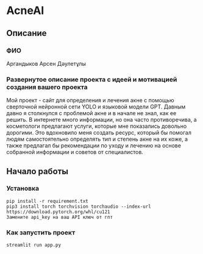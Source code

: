 # AcneAI
## Описание
### ФИО
Аргандыков Арсен Дәулетұлы
### Развернутое описание проекта с идеей и мотивацией создания вашего проекта
Мой проект - сайт для определения и лечения акне с помощью сверточной нейронной сети YOLO и языковой модели GPT. 
Давным давно я столкнулся с проблемой акне и в начале не знал, как ее решить. В интернете много информации, но она часто противоречива, а косметологи предлагают услуги, которые мне показались довольно дорогими. Это вдохновило меня создать ресурс, который бы помогал людям самостоятельно определять тип и степень акне на их коже, а также предлагал бы рекомендации по уходу и лечению на основе собранной информации и советов от специалистов.
## Начало работы
### Установка
```shell
pip install -r requirement.txt
pip3 install torch torchvision torchaudio --index-url https://download.pytorch.org/whl/cu121
Замените api_key на ваш API ключ от гпт
```
### Как запустить проект
```shell
streamlit run app.py
```



